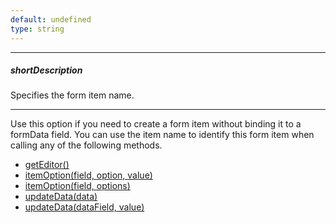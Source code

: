 ```yaml
---
default: undefined
type: string
---
```

---
##### shortDescription
Specifies the form item name.

---
Use this option if you need to create a form item without binding it to a formData field. You can use the item name to identify this form item when calling any of the following methods.

- [getEditor()](/api-reference/10%20UI%20Widgets/dxForm/3%20Methods/getEditor(field).md '/Documentation/ApiReference/UI_Widgets/dxForm/Methods/#getEditorfield')  
- [itemOption(field, option, value)](/api-reference/10%20UI%20Widgets/dxForm/3%20Methods/itemOption(field_option_value).md '/Documentation/ApiReference/UI_Widgets/dxForm/Methods/#itemOptionfield_option_value')  
- [itemOption(field, options)](/api-reference/10%20UI%20Widgets/dxForm/3%20Methods/itemOption(field_options).md '/Documentation/ApiReference/UI_Widgets/dxForm/Methods/#itemOptionfield_options')  
- [updateData(data)](/api-reference/10%20UI%20Widgets/dxForm/3%20Methods/updateData(data).md '/Documentation/ApiReference/UI_Widgets/dxForm/Methods/#updateDatadata')  
- [updateData(dataField, value)](/api-reference/10%20UI%20Widgets/dxForm/3%20Methods/updateData(dataField_value).md '/Documentation/ApiReference/UI_Widgets/dxForm/Methods/#updateDatadataField_value')